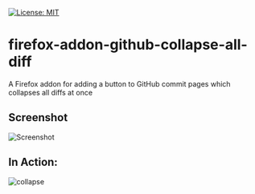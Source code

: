  [![License: MIT](https://img.shields.io/badge/License-MIT-yellow.svg)](https://opensource.org/licenses/MIT)
 
# firefox-addon-github-collapse-all-diff

A Firefox addon for adding a button to GitHub commit pages which collapses all diffs at once

## Screenshot

![Screenshot](https://user-images.githubusercontent.com/7032914/86512860-e12a9680-be05-11ea-8b56-ba86914cb445.png)

## In Action:

![collapse](https://user-images.githubusercontent.com/7032914/86512991-cf95be80-be06-11ea-8fd7-5bb86d51b347.gif)
